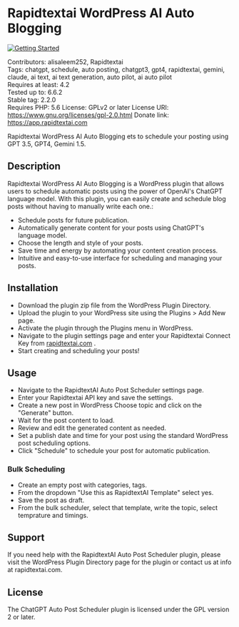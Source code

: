# Rapidtextai WordPress AI Auto Blogging

[![Getting Started](https://img.youtube.com/vi/5FhAb54Lw4g/0.jpg)](https://www.youtube.com/watch?v=5FhAb54Lw4g)

Contributors: alisaleem252, Rapidtextai  
Tags: chatgpt, schedule, auto posting, chatgpt3, gpt4, rapidtextai, gemini, claude, ai text, ai text generation, auto pilot, ai auto pilot  
Requires at least: 4.2  
Tested up to: 6.6.2  
Stable tag: 2.2.0  
Requires PHP: 5.6
License: GPLv2 or later
License URI: https://www.gnu.org/licenses/gpl-2.0.html
Donate link: https://app.rapidtextai.com

Rapidtextai WordPress AI Auto Blogging ets to schedule your posting using GPT 3.5, GPT4, Gemini 1.5.

## Description

Rapidtextai WordPress AI Auto Blogging is a WordPress plugin that allows users to schedule automatic posts using the power of OpenAI's ChatGPT language model. With this plugin, you can easily create and schedule blog posts without having to manually write each one.:

* Schedule posts for future publication.
* Automatically generate content for your posts using ChatGPT's language model.
* Choose the length and style of your posts.
* Save time and energy by automating your content creation process.
* Intuitive and easy-to-use interface for scheduling and managing your posts.


## Installation

*  Download the plugin zip file from the WordPress Plugin Directory.
*  Upload the plugin to your WordPress site using the Plugins > Add New page.
*  Activate the plugin through the Plugins menu in WordPress.
*  Navigate to the plugin settings page and enter your Rapidtextai Connect Key from [rapidtextai.com](https://app.rapidtextai.com/) .
*  Start creating and scheduling your posts!


## Usage
* Navigate to the RapidtextAI Auto Post Scheduler settings page.
* Enter your Rapidtextai API key and save the settings.
* Create a new post in WordPress Choose topic and click on the "Generate" button.
* Wait for the post content to load.
* Review and edit the generated content as needed.
* Set a publish date and time for your post using the standard WordPress post scheduling options.
* Click "Schedule" to schedule your post for automatic publication.

### Bulk Scheduling
* Create an empty post with categories, tags.
* From the dropdown "Use this as RapidtextAI Template" select yes.
* Save the post as draft.
* From the bulk scheduler, select that template, write the topic, select temprature and timings.

## Support
If you need help with the RapidtextAI Auto Post Scheduler plugin, please visit the WordPress Plugin Directory page for the plugin or contact us at info at rapidtextai.com.

## License
The ChatGPT Auto Post Scheduler plugin is licensed under the GPL version 2 or later.
